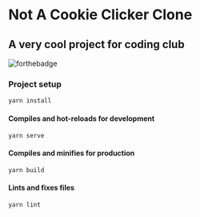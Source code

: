 # Not A Cookie Clicker Clone
## A very cool project for coding club

![forthebadge](https://forthebadge.com/images/badges/approved-by-george-costanza.svg)

### Project setup
```
yarn install
```

#### Compiles and hot-reloads for development
```
yarn serve
```

#### Compiles and minifies for production
```
yarn build
```

#### Lints and fixes files
```
yarn lint
```
